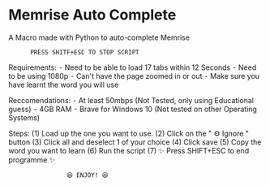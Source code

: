 # Memrise Auto Complete
A Macro made with Python to auto-complete Memrise

          PRESS SHITF+ESC TO STOP SCRIPT

Requirements:
  ⁃ Need to be able to load 17 tabs within 12 Seconds
  ⁃ Need to be using 1080p
  ⁃ Can't have the page zoomed in or out
  ⁃ Make sure you have learnt the word you will use 

Reccomendations:
  ⁃ At least 50mbps (Not Tested, only using Educational guess)
  ⁃ 4GB RAM
  ⁃ Brave for Windows 10 (Not tested on other Operating Systems)
  
Steps:
  (1) Load up the one you want to use.
  (2) Click on the " ⚙ Ignore " button
  (3) Click all and deselect 1 of your choice
  (4) Click save
  (5) Copy the word you want to learn
  (6) Run the script
  (7) ✨ Press SHIFT+ESC to end programme ✨
  
  
                    😆 ENJOY! 😆
  
